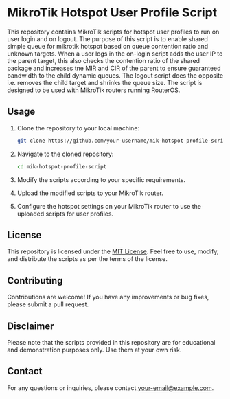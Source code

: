 # MikroTik Hotspot User Profile Script

This repository contains MikroTik scripts for hotspot user profiles to run on user login and on logout. The purpose of this script is to enable shared simple queue for mikrotik hotspot based on queue contention ratio and unknown targets. When a user logs in the on-login script adds the user IP to the parent target, this also checks the contention ratio of the shared package and increases tne MIR and CIR of the parent to ensure guaranteed bandwidth to the child dynamic queues. The logout script does the opposite i.e. removes the child target and shrinks the queue size. The script is designed to be used with MikroTik routers running RouterOS.

## Usage

1. Clone the repository to your local machine:

    ```bash
    git clone https://github.com/your-username/mik-hotspot-profile-script.git
    ```

2. Navigate to the cloned repository:

    ```bash
    cd mik-hotspot-profile-script
    ```

3. Modify the scripts according to your specific requirements.

4. Upload the modified scripts to your MikroTik router.

5. Configure the hotspot settings on your MikroTik router to use the uploaded scripts for user profiles.

## License

This repository is licensed under the [MIT License](LICENSE). Feel free to use, modify, and distribute the scripts as per the terms of the license.

## Contributing

Contributions are welcome! If you have any improvements or bug fixes, please submit a pull request.

## Disclaimer

Please note that the scripts provided in this repository are for educational and demonstration purposes only. Use them at your own risk.

## Contact

For any questions or inquiries, please contact [your-email@example.com](mailto:your-email@example.com).
